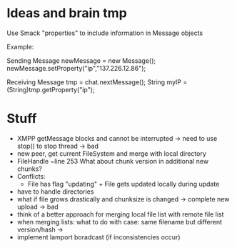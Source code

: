 Ideas and brain tmp
===================

Use Smack "properties" to include information in Message objects

Example:

Sending
Message newMessage = new Message();
newMessage.setProperty("ip","137.226.12.86");

Receiving
Message tmp = chat.nextMessage();
String myIP = (String)tmp.getProperty("ip");

Stuff
=====

* XMPP getMessage blocks and cannot be interrupted -> need to use stop() to stop thread -> bad
* new peer, get current FileSystem and merge with local directory
* FileHandle ~line 253 What about chunk version in additional new chunks?
* Conflicts:
	- File has flag "updating" + File gets updated locally during update
* have to handle directories
* what if file grows drastically and chunksize is changed -> complete new upload -> bad
* think of a better approach for merging local file list with remote file list
* when merging lists: what to do with case: same filename but different version/hash
	-> 
* implement lamport boradcast (if inconsistencies occur)